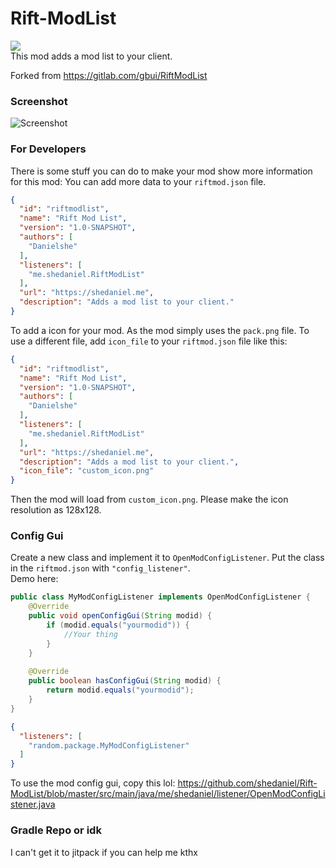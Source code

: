 # Rift-ModList
[![](https://api.travis-ci.org/shedaniel/Rift-ModList.svg?branch=master)](https://travis-ci.org/shedaniel/Rift-ModList/)<br>
This mod adds a mod list to your client.

Forked from https://gitlab.com/gbui/RiftModList

### Screenshot
![Screenshot](https://media.discordapp.net/attachments/480755664675667980/523507883330240524/unknown.png)

### For Developers
There is some stuff you can do to make your mod show more information for this mod:
You can add more data to your `riftmod.json` file.
```json
{
  "id": "riftmodlist",
  "name": "Rift Mod List",
  "version": "1.0-SNAPSHOT",
  "authors": [
    "Danielshe"
  ],
  "listeners": [
    "me.shedaniel.RiftModList"
  ],
  "url": "https://shedaniel.me",
  "description": "Adds a mod list to your client."
}
```
To add a icon for your mod. As the mod simply uses the `pack.png` file. To use a different file, add `icon_file` to your `riftmod.json` file like this:
```json
{
  "id": "riftmodlist",
  "name": "Rift Mod List",
  "version": "1.0-SNAPSHOT",
  "authors": [
    "Danielshe"
  ],
  "listeners": [
    "me.shedaniel.RiftModList"
  ],
  "url": "https://shedaniel.me",
  "description": "Adds a mod list to your client.",
  "icon_file": "custom_icon.png"
}
```
Then the mod will load from `custom_icon.png`. Please make the icon resolution as 128x128.
### Config Gui
Create a new class and implement it to `OpenModConfigListener`. Put the class in the `riftmod.json` with `"config_listener"`. <br>Demo here:
```java
public class MyModConfigListener implements OpenModConfigListener { 
    @Override 
    public void openConfigGui(String modid) {
        if (modid.equals("yourmodid")) {
            //Your thing
        }
    } 
     
    @Override 
    public boolean hasConfigGui(String modid) {
        return modid.equals("yourmodid");
    }
}
```
```json
{
  "listeners": [
    "random.package.MyModConfigListener"
  ]
}
```
To use the mod config gui, copy this lol: https://github.com/shedaniel/Rift-ModList/blob/master/src/main/java/me/shedaniel/listener/OpenModConfigListener.java


### Gradle Repo or idk
I can't get it to jitpack if you can help me kthx
